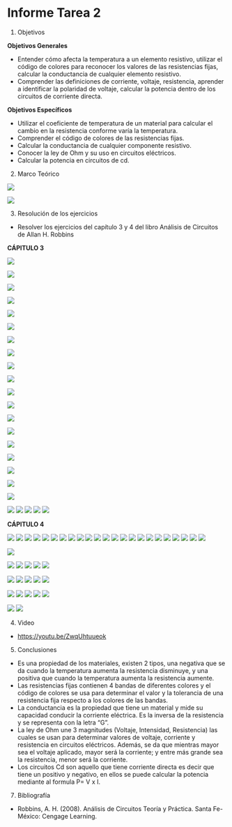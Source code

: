 
# Informe Tarea 2

1. Objetivos

 __Objetivos Generales__

* Entender cómo afecta la temperatura a un elemento resistivo, utilizar el código de colores para reconocer los valores de las resistencias fijas, calcular la conductancia de cualquier elemento resistivo.
*  Comprender las definiciones de corriente, voltaje, resistencia, aprender a identificar la polaridad de voltaje, calcular la potencia dentro de los circuitos de corriente directa.

__Objetivos Específicos__

* Utilizar el coeficiente de temperatura de un material para calcular el cambio en la resistencia conforme varía la temperatura.
* Comprender el código de colores de las resistencias fijas. 
* Calcular la conductancia de cualquier componente resistivo.
* Conocer la ley de Ohm y su uso en circuitos eléctricos.
* Calcular la potencia en circuitos de cd.

2. Marco Teórico

![](https://github.com/ItzAdoc/Imagenes_D2/blob/main/Marco_Cap3.jpeg)

![](https://github.com/ItzAdoc/Imagenes_D2/blob/main/Marco_Cap_4.PNG)


3. Resolución de los ejercicios
* Resolver los ejercicios del capítulo 3 y 4 del libro Análisis de Circuitos de Allan H. Robbins

__CÁPITULO 3__

![](https://github.com/ItzAdoc/Imagenes_D2/blob/main/Ej1.jpg)

![](https://github.com/ItzAdoc/Imagenes_D2/blob/main/Ej3.jpg)

![](https://github.com/ItzAdoc/Imagenes_D2/blob/main/Ej5.jpg)

![](https://github.com/ItzAdoc/Imagenes_D2/blob/main/Ej7.jpg)

![](https://github.com/ItzAdoc/Imagenes_D2/blob/main/Ej9.jpg)

![](https://github.com/ItzAdoc/Imagenes_D2/blob/main/Ej11.jpg)

![](https://github.com/ItzAdoc/Imagenes_D2/blob/main/Ej11.1.jpg)

![](https://github.com/ItzAdoc/Imagenes_D2/blob/main/Ej13-15.jpg)

![](https://github.com/ItzAdoc/Imagenes_D2/blob/main/Ej17.jpg)

![](https://github.com/ItzAdoc/Imagenes_D2/blob/main/Ej19.jpg)

![](https://github.com/ItzAdoc/Imagenes_D2/blob/main/Ej19.1.jpg)

![](https://github.com/ItzAdoc/Imagenes_D2/blob/main/Ej21.jpg)

![](https://github.com/ItzAdoc/Imagenes_D2/blob/main/Ej23.jpg)

![](https://github.com/ItzAdoc/Imagenes_D2/blob/main/Ej25.jpg)

![](https://github.com/ItzAdoc/Imagenes_D2/blob/main/Ej25.1.jpg)

![](https://github.com/ItzAdoc/Imagenes_D2/blob/main/Ej27.jpg)

![](https://github.com/ItzAdoc/Imagenes_D2/blob/main/Ej29-31.jpg)

![](https://github.com/ItzAdoc/Imagenes_D2/blob/main/Ej33.jpg)

![](https://github.com/ItzAdoc/Imagenes_D2/blob/main/Ej35-39.jpg)

![](https://github.com/ItzAdoc/Imagenes_D2/blob/main/41Cap3.PNG)
![](https://github.com/ItzAdoc/Imagenes_D2/blob/main/43.1.PNG)
![](https://github.com/ItzAdoc/Imagenes_D2/blob/main/43.2.PNG)
![](https://github.com/ItzAdoc/Imagenes_D2/blob/main/45Cap3.PNG)
![](https://github.com/ItzAdoc/Imagenes_D2/blob/main/45.1.PNG)


__CÁPITULO 4__

![](https://github.com/ItzAdoc/Imagenes_D2/blob/main/1.PNG)
![](https://github.com/ItzAdoc/Imagenes_D2/blob/main/1.1.PNG)
![](https://github.com/ItzAdoc/Imagenes_D2/blob/main/1.3.PNG)
![](https://github.com/ItzAdoc/Imagenes_D2/blob/main/1.4.PNG)
![](https://github.com/ItzAdoc/Imagenes_D2/blob/main/1.5.PNG)
![](https://github.com/ItzAdoc/Imagenes_D2/blob/main/3.PNG)
![](https://github.com/ItzAdoc/Imagenes_D2/blob/main/3.1.PNG)
![](https://github.com/ItzAdoc/Imagenes_D2/blob/main/3.2.PNG)
![](https://github.com/ItzAdoc/Imagenes_D2/blob/main/5.PNG)
![](https://github.com/ItzAdoc/Imagenes_D2/blob/main/7.PNG)
![](https://github.com/ItzAdoc/Imagenes_D2/blob/main/9.PNG)
![](https://github.com/ItzAdoc/Imagenes_D2/blob/main/11.PNG)
![](https://github.com/ItzAdoc/Imagenes_D2/blob/main/13.PNG)
![](https://github.com/ItzAdoc/Imagenes_D2/blob/main/15A.PNG)
![](https://github.com/ItzAdoc/Imagenes_D2/blob/main/15A.1.PNG)
![](https://github.com/ItzAdoc/Imagenes_D2/blob/main/15A.2.PNG)
![](https://github.com/ItzAdoc/Imagenes_D2/blob/main/17.PNG)
![](https://github.com/ItzAdoc/Imagenes_D2/blob/main/17.1.PNG)
![](https://github.com/ItzAdoc/Imagenes_D2/blob/main/19.PNG)
![](https://github.com/ItzAdoc/Imagenes_D2/blob/main/21.PNG)
![](https://github.com/ItzAdoc/Imagenes_D2/blob/main/23.PNG)
![](https://github.com/ItzAdoc/Imagenes_D2/blob/main/23.1.PNG)
![](https://github.com/ItzAdoc/Imagenes_D2/blob/main/25.PNG)

![](https://github.com/ItzAdoc/Imagenes_D2/blob/main/25%20Imagenes.png)

![](https://github.com/ItzAdoc/Imagenes_D2/blob/main/25.1.PNG)
![](https://github.com/ItzAdoc/Imagenes_D2/blob/main/27.PNG)
![](https://github.com/ItzAdoc/Imagenes_D2/blob/main/29.PNG)
![](https://github.com/ItzAdoc/Imagenes_D2/blob/main/31.PNG)
![](https://github.com/ItzAdoc/Imagenes_D2/blob/main/33.PNG)

![](https://github.com/ItzAdoc/Imagenes_D2/blob/main/35-39.PNG)
![](https://github.com/ItzAdoc/Imagenes_D2/blob/main/41A.PNG)
![](https://github.com/ItzAdoc/Imagenes_D2/blob/main/43.PNG)
![](https://github.com/ItzAdoc/Imagenes_D2/blob/main/45.PNG)
![](https://github.com/ItzAdoc/Imagenes_D2/blob/main/47.PNG)

![](https://github.com/ItzAdoc/Imagenes_D2/blob/main/49.PNG)
![](https://github.com/ItzAdoc/Imagenes_D2/blob/main/51.PNG)
![](https://github.com/ItzAdoc/Imagenes_D2/blob/main/53-57.PNG)
![](https://github.com/ItzAdoc/Imagenes_D2/blob/main/59.PNG)
![](https://github.com/ItzAdoc/Imagenes_D2/blob/main/61.PNG)

![](https://github.com/ItzAdoc/Imagenes_D2/blob/main/63-65.PNG)
![](https://github.com/ItzAdoc/Imagenes_D2/blob/main/67.PNG)

4. Video

* https://youtu.be/ZwqUhtuueok

5. Conclusiones 

* Es una propiedad de los materiales, existen 2 tipos, una negativa que se da cuando la temperatura aumenta la resistencia disminuye, y una positiva que cuando la temperatura aumenta la resistencia aumente.   
* Las resistencias fijas contienen 4 bandas de diferentes colores y el código de colores se usa para determinar el valor y la tolerancia de una resistencia fija respecto a los colores de las bandas. 
* La conductancia es la propiedad que tiene un material y mide su capacidad conducir la corriente eléctrica. Es la inversa de la resistencia y se representa con la letra “G”. 
* La ley de Ohm une 3 magnitudes (Voltaje, Intensidad, Resistencia) las cuales se usan para determinar valores de voltaje, corriente y resistencia en circuitos eléctricos. Además, se da que mientras mayor sea el voltaje aplicado, mayor será la corriente; y entre más grande sea la resistencia, menor será la corriente.
* Los circuitos Cd son aquello que tiene corriente directa es decir que tiene un positivo y negativo, en ellos se puede calcular la potencia mediante al formula P= V x I.

7. Bibliografía
* Robbins, A. H. (2008). Análisis de Circuitos Teoría y Práctica. Santa Fe-México: Cengage Learning. 
